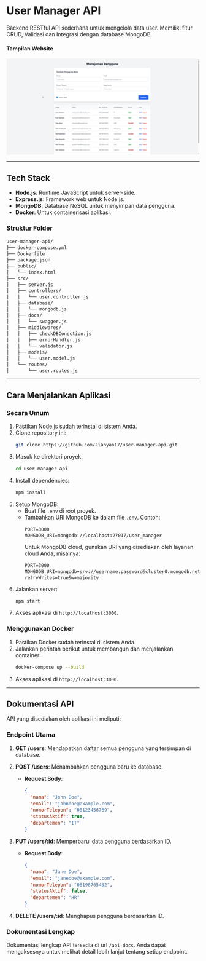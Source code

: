 # User Manager API

Backend RESTful API sederhana untuk mengelola data user. Memiliki fitur CRUD, Validasi dan Integrasi dengan database MongoDB.

#### Tampilan Website
![Screenshot Tampilan Web](public/img/website.png)

---

## Tech Stack
- **Node.js**: Runtime JavaScript untuk server-side.
- **Express.js**: Framework web untuk Node.js.
- **MongoDB**: Database NoSQL untuk menyimpan data pengguna.
- **Docker**: Untuk containerisasi aplikasi.

### Struktur Folder
```
user-manager-api/
├── docker-compose.yml
├── Dockerfile
├── package.json
├── public/
│   └── index.html
├── src/
│   ├── server.js
│   ├── controllers/
│   │   └── user.controller.js
│   ├── database/
│   │   └── mongodb.js
│   ├── docs/
│   │   └── swagger.js
│   ├── middlewares/
│   │   ├── checkDBConection.js
│   │   ├── errorHandler.js
│   │   └── validator.js
│   ├── models/
│   │   └── user.model.js
│   └── routes/
│       └── user.routes.js
```

---

## Cara Menjalankan Aplikasi

### Secara Umum
1. Pastikan Node.js sudah terinstal di sistem Anda.
2. Clone repository ini:
   ```bash
   git clone https://github.com/Jianyao17/user-manager-api.git
   ```
3. Masuk ke direktori proyek:
   ```bash
   cd user-manager-api
   ```
4. Install dependencies:
   ```bash
   npm install
   ```
5. Setup MongoDB:
   - Buat file `.env` di root proyek.
   - Tambahkan URI MongoDB ke dalam file `.env`. Contoh:
     ```env
     PORT=3000
     MONGODB_URI=mongodb://localhost:27017/user_manager
     ```
     Untuk MongoDB cloud, gunakan URI yang disediakan oleh layanan cloud Anda, misalnya:
     ```env
     PORT=3000
     MONGODB_URI=mongodb+srv://username:password@cluster0.mongodb.net/user_manager?retryWrites=true&w=majority
     ```
6. Jalankan server:
   ```bash
   npm start
   ```
7. Akses aplikasi di `http://localhost:3000`.

### Menggunakan Docker
1. Pastikan Docker sudah terinstal di sistem Anda.
2. Jalankan perintah berikut untuk membangun dan menjalankan container:
   ```bash
   docker-compose up --build
   ```
3. Akses aplikasi di `http://localhost:3000`.

---

## Dokumentasi API
API yang disediakan oleh aplikasi ini meliputi:

### Endpoint Utama
1. **GET /users**: Mendapatkan daftar semua pengguna yang tersimpan di database.

2. **POST /users**: Menambahkan pengguna baru ke database.
   - **Request Body**:
     ```json
     {
       "nama": "John Doe",
       "email": "johndoe@example.com",
       "nomorTelepon": "08123456789",
       "statusAktif": true,
       "departemen": "IT"
     }
     ```

3. **PUT /users/:id**: Memperbarui data pengguna berdasarkan ID.
   - **Request Body**:
     ```json
     {
       "nama": "Jane Doe",
       "email": "janedoe@example.com",
       "nomorTelepon": "08198765432",
       "statusAktif": false,
       "departemen": "HR"
     }
     ```

4. **DELETE /users/:id**: Menghapus pengguna berdasarkan ID.

### Dokumentasi Lengkap
Dokumentasi lengkap API tersedia di url `/api-docs`. Anda dapat mengaksesnya untuk melihat detail lebih lanjut tentang setiap endpoint.

